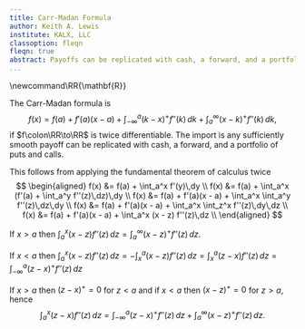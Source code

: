 ```yaml
---
title: Carr-Madan Formula
author: Keith A. Lewis
institute: KALX, LLC
classoption: fleqn
fleqn: true
abstract: Payoffs can be replicated with cash, a forward, and a portfolio of puts, and calls
...
```


\newcommand\RR{\mathbf{R}}

The Carr-Madan formula is
$$
	f(x) = f(a) + f'(a)(x - a) + \int_{-\infty}^a (k - x)^+ f''(k)\,dk
	+ \int_a^\infty (x - k)^+ f''(k)\,dk,
$$
if $f\colon\RR\to\RR$ is twice differentiable.
The import is any sufficiently smooth payoff can be replicated with cash, a forward, and
a portfolio of puts and calls.

This follows from applying the fundamental theorem of calculus twice
$$
\begin{aligned}
	f(x) &= f(a) + \int_a^x f'(y)\,dy \\
	f(x) &= f(a) + \int_a^x (f'(a) + \int_a^y f''(z)\,dz)\,dy \\
	f(x) &= f(a) + f'(a)(x - a) + \int_a^x \int_a^y f''(z)\,dz\,dy \\
	f(x) &= f(a) + f'(a)(x - a) + \int_a^x \int_z^x f''(z)\,dy\,dz \\
	f(x) &= f(a) + f'(a)(x - a) + \int_a^x (x - z) f''(z)\,dz \\
\end{aligned}
$$

If $x > a$ then $\int_a^x (x - z) f''(z)\,dz = \int_a^\infty (x - z)^+ f''(z)\,dz$.

If $x < a$ then
$\int_a^x (x - z) f''(z)\,dz
= -\int_x^a (x - z) f''(z)\,dz
= \int_x^a (z - x) f''(z)\,dz
= \int_{-\infty}^a (z - x)^+ f''(z)\,dz$


If $x > a$ then $(z - x)^+ = 0$ for $z < a$ and if $x < a$ then $(x - z)^+ = 0$ for $z > a$, hence
$$
	\int_a^x (z - x) f''(z)\,dz = \int_{-\infty}^a (z - x)^+ f''(z)\,dz + \int_a^\infty (x - z)^+ f''(z)\,dz.
$$
